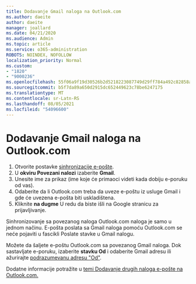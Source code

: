 ```yaml
---
title: Dodavanje Gmail naloga na Outlook.com
ms.author: daeite
author: daeite
manager: joallard
ms.date: 04/21/2020
ms.audience: Admin
ms.topic: article
ms.service: o365-administration
ROBOTS: NOINDEX, NOFOLLOW
localization_priority: Normal
ms.custom:
- "1820"
- "9000236"
ms.openlocfilehash: 55f06a9f19d30526b2d5218223087749d29ff784a492c82858aaeacbd6166391
ms.sourcegitcommit: b5f7da89a650d2915dc652449623c78be6247175
ms.translationtype: MT
ms.contentlocale: sr-Latn-RS
ms.lasthandoff: 08/05/2021
ms.locfileid: "54096600"
---
```

# <a name="add-your-gmail-account-to-outlookcom"></a>Dodavanje Gmail naloga na Outlook.com

1. Otvorite postavke [sinhronizacije e-pošte](https://go.microsoft.com/fwlink/?linkid=875264).
2. U **okviru Povezani nalozi** izaberite **Gmail**.
3. Unesite ime za prikaz (ime koje će primaoci videti kada dobiju e-poruku od vas).
4. Odaberite da li Outlook.com treba da uveze e-poštu iz usluge Gmail i gde će uvezena e-pošta biti uskladištena.
5. Kliknite **na dugme** U redu da biste išli na Google stranicu za prijavljivanje.

Sinhronizovanje sa povezanog naloga Outlook.com naloga je samo u jednom načinu. E-pošta poslata sa Gmail naloga pomoću Outlook.com se neće pojaviti u fascikli Poslate stavke u Gmail nalogu.

Možete da šaljete e-poštu Outlook.com sa povezanog Gmail naloga. Dok sastavljate e-poruku, izaberite **stavku Od** i odaberite Gmail adresu ili ažurirajte [podrazumevanu adresu "Od"](https://go.microsoft.com/fwlink/?linkid=875264).

Dodatne informacije potražite u [temi Dodavanje drugih naloga e-pošte na Outlook.com.](https://support.office.com/article/c5224df4-5885-4e79-91ba-523aa743f0ba?wt.mc_id=Office_Outlook_com_Alchemy)
